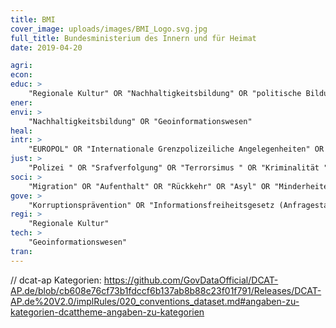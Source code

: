 ```yaml
---
title: BMI
cover_image: uploads/images/BMI_Logo.svg.jpg
full_title: Bundesministerium des Innern und für Heimat
date: 2019-04-20

agri:
econ:
educ: >
    "Regionale Kultur" OR "Nachhaltigkeitsbildung" OR "politische Bildung" OR "Dopingbekämpfung" OR "Sportgroßveranstaltungen" OR "Sportförderung" OR "Sport der Menschen mit Behinderung"
ener:
envi: >
    "Nachhaltigkeitsbildung" OR "Geoinformationswesen"
heal:
intr: >
    "EUROPOL" OR "Internationale Grenzpolizeiliche Angelegenheiten" OR "Internationaler Terrorismus " OR "Internationaler Extremismus" OR "Visum" OR "Visastatistik" OR "Migration" OR "Aufenthalt" OR "Rückkehr" OR "Asyl" OR "Migrationsstatistik" OR "Asylstatistik" OR "Rückführung" OR "Rückübernahme" OR "EU-Koordinierung" OR "Internationale Kompetenzen" OR "EU-Kompetenzen" OR "Aussiedlerpolitik" OR "Internationale Sportangelegenheiten"
just: >
    "Polizei " OR "Srafverfolgung" OR "Terrorsimus " OR "Kriminalität " OR "Extremismus" OR "politisch motivierte Kriminalität" OR "Luftsicherheit" OR "Zivilschutz" OR "Bevölkerungsschutz" OR "Technisches Hilfswerk " OR "Schutz kritischer Infrastrukturen" OR "Nationales Waffenregister" OR "Cybersicherheit" OR "Wehrhafte Demokratie " OR "Extremismusprävention" OR "hybride Bedrohungen"
soci: >
    "Migration" OR "Aufenthalt" OR "Rückkehr" OR "Asyl" OR "Minderheiten" OR "Religionsgemeinschaften" OR "Demografischer Wandel" OR "Ehrenamt" OR "bürgerschaftliches Engagement"
gove: >
    "Korruptionsprävention" OR "Informationsfreiheitsgesetz (Anfragestatistik)" OR "Bund und Länder" OR "Bundesrat" OR "Büro der Ministerin" OR "Politische Analyse" OR "Politische Planung " OR "Statistik" OR "Integrität" OR "Sponsoring" OR "Digitalpolitik" OR "Öffentliches Auftragswesen" OR "öffentlicher Einkauf" OR "Maßnahmen Infrastruktur und E-Government" OR "Verwaltungsmodernisierung" OR "politische Stiftungen"
regi: >
    "Regionale Kultur"
tech: >
    "Geoinformationswesen"
tran:
---
```


// dcat-ap Kategorien: https://github.com/GovDataOfficial/DCAT-AP.de/blob/cb608e76cf73b1fdccf6b137ab8b88c23f01f791/Releases/DCAT-AP.de%20V2.0/implRules/020_conventions_dataset.md#angaben-zu-kategorien-dcattheme-angaben-zu-kategorien